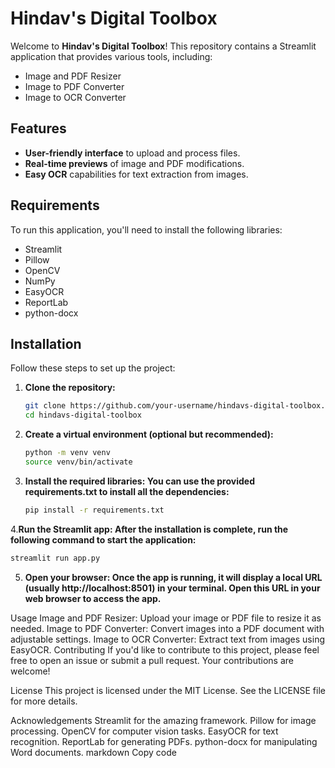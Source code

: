 # Hindav's Digital Toolbox

Welcome to **Hindav's Digital Toolbox**! This repository contains a Streamlit application that provides various tools, including:

- Image and PDF Resizer
- Image to PDF Converter
- Image to OCR Converter

## Features

- **User-friendly interface** to upload and process files.
- **Real-time previews** of image and PDF modifications.
- **Easy OCR** capabilities for text extraction from images.

## Requirements

To run this application, you'll need to install the following libraries:

- Streamlit
- Pillow
- OpenCV
- NumPy
- EasyOCR
- ReportLab
- python-docx

## Installation

Follow these steps to set up the project:

1. **Clone the repository:**
   ```bash
   git clone https://github.com/your-username/hindavs-digital-toolbox.git
   cd hindavs-digital-toolbox
   ```
   
2. **Create a virtual environment (optional but recommended):**

   ```bash
   python -m venv venv
   source venv/bin/activate
   ```

3. **Install the required libraries: You can use the provided requirements.txt to install all the dependencies:**

   ```bash
   pip install -r requirements.txt
   ```
   
4.**Run the Streamlit app: After the installation is complete, run the following command to start the application:**
   
   ```bash
   streamlit run app.py
   ```
5. **Open your browser: Once the app is running, it will display a local URL (usually http://localhost:8501) in your terminal. Open this URL in your web browser to access the app.**


Usage
Image and PDF Resizer: Upload your image or PDF file to resize it as needed.
Image to PDF Converter: Convert images into a PDF document with adjustable settings.
Image to OCR Converter: Extract text from images using EasyOCR.
Contributing
If you'd like to contribute to this project, please feel free to open an issue or submit a pull request. Your contributions are welcome!

License
This project is licensed under the MIT License. See the LICENSE file for more details.

Acknowledgements
Streamlit for the amazing framework.
Pillow for image processing.
OpenCV for computer vision tasks.
EasyOCR for text recognition.
ReportLab for generating PDFs.
python-docx for manipulating Word documents.
markdown
Copy code


